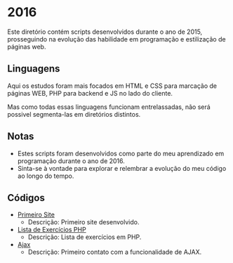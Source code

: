 # 2016

Este diretório contém scripts desenvolvidos durante o ano de 2015, prosseguindo na evolução das habilidade em 
programação e estilização de páginas web.

## Linguagens

Aqui os estudos foram mais focados em HTML e CSS para marcação de páginas WEB, PHP para backend e JS no lado do cliente.

Mas como todas essas linguagens funcionam entrelassadas, não será possivel segmenta-las em diretórios distintos.

## Notas

- Estes scripts foram desenvolvidos como parte do meu aprendizado em programação durante o ano de 2016.
- Sinta-se à vontade para explorar e relembrar a evolução do meu código ao longo do tempo.

## Códigos

- [Primeiro Site](./2016-03-15_site)
    - Descrição: Primeiro site desenvolvido.
- [Lista de Exercícios PHP](./2016-05-09_lista-exercicios)
  - Descrição: Lista de exercícios em PHP.
- [Ajax](./2016-10-26_ajax)
  - Descrição: Primeiro contato com a funcionalidade de AJAX.
